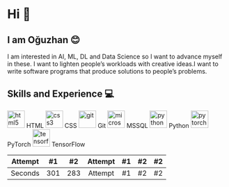 # Hi 👋 
## I am Oğuzhan 😊
I am interested in AI, ML, DL and Data Science so I want to advance myself in these. I want to lighten people’s workloads with creative ideas.I want to write software programs that produce solutions to people’s problems.

## Skills and Experience 💻
[<img src='https://cdn.jsdelivr.net/npm/simple-icons@3.0.1/icons/html5.svg' alt='html5' height='40'>](https://www.flaticon.com/free-icon/html-5_888859?term=html%20css&page=1&position=3&page=1&position=3&related_id=888859&origin=style) HTML [<img src='https://cdn.jsdelivr.net/npm/simple-icons@3.0.1/icons/css3.svg' alt='css3' height='40'>](https://www.flaticon.com/free-icon/css_888847?term=html%20css&page=1&position=2&page=1&position=2&related_id=888847&origin=style)  CSS
[<img src='https://cdn.jsdelivr.net/npm/simple-icons@3.0.1/icons/git.svg' alt='git' height='40'>](https://www.flaticon.com/premium-icon/git_4494748?term=git&page=1&position=3&page=1&position=3&related_id=4494748&origin=style)  Git
[<img src='https://cdn.jsdelivr.net/npm/simple-icons@3.0.1/icons/microsoftsqlserver.svg' alt='microsoftsqlserver' height='40'>](https://www.flaticon.com/free-icon/sql_337953?term=sql&page=1&position=7&page=1&position=7&related_id=337953&origin=style)  MSSQL
[<img src='https://cdn.jsdelivr.net/npm/simple-icons@3.0.1/icons/python.svg' alt='python' height='40'>](https://www.python.org/)  Python
[<img src='https://cdn.jsdelivr.net/npm/simple-icons@3.0.1/icons/pytorch.svg' alt='pytorch' height='40'>](https://pytorch.org/)  PyTorch
[<img src='https://cdn.jsdelivr.net/npm/simple-icons@3.0.1/icons/tensorflow.svg' alt='tensorflow' height='40'>](https://www.tensorflow.org/)  TensorFlow


| Attempt | #1  | #2  | Attempt | #1  | #2  | #2  |
| :-----: | :-: | :-: | :-----: | :-: | :-: | :-: |
| Seconds | 301 | 283 | Attempt | #1  | #2  | #2  |

